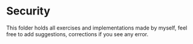 # Security

This folder holds all exercises and implementations made by myself, feel free to add suggestions, corrections if you see any error.

